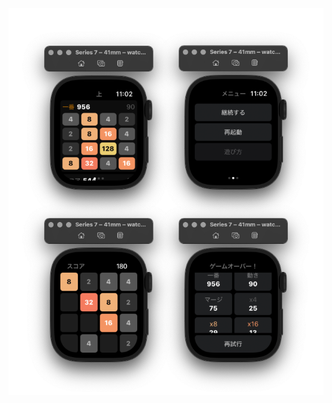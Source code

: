<img src="https://raw.githubusercontent.com/956MB/2048WE/master/Screenshots/screens.png?token=GHSAT0AAAAAABUQFFSGYXH5IJUMVLPXMOBKYT5JBMQ" width="712">

